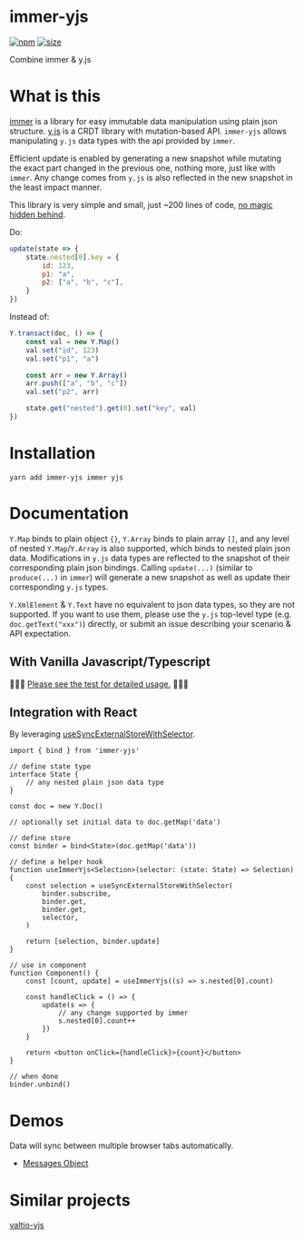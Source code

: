 # immer-yjs

[![npm](https://img.shields.io/npm/v/immer-yjs.svg)](https://www.npmjs.com/package/immer-yjs)
[![size](https://img.shields.io/bundlephobia/minzip/immer-yjs)](https://bundlephobia.com/result?p=immer-yjs)

Combine immer & y.js

# What is this
[immer](https://github.com/immerjs/immer) is a library for easy immutable data manipulation using plain json structure. [y.js](https://github.com/yjs/yjs) is a CRDT library with mutation-based API. `immer-yjs` allows manipulating `y.js` data types with the api provided by `immer`.

Efficient update is enabled by generating a new snapshot while mutating the exact part changed in the previous one, nothing more, just like with `immer`. Any change comes from `y.js` is also reflected in the new snapshot in the least impact manner.

This library is very simple and small, just ~200 lines of code, [no magic hidden behind](https://github.dev/sep2/immer-yjs/blob/main/packages/immer-yjs/src/immer-yjs.ts).

Do:
```js
update(state => {
    state.nested[0].key = {
        id: 123,
        p1: "a",
        p2: ["a", "b", "c"],
    }
})
```

Instead of:
```js
Y.transact(doc, () => {
    const val = new Y.Map()
    val.set("id", 123)
    val.set("p1", "a")

    const arr = new Y.Array()
    arr.push(["a", "b", "c"])
    val.set("p2", arr)

    state.get("nested").get(0).set("key", val)
})
```

# Installation
`yarn add immer-yjs immer yjs`


# Documentation

`Y.Map` binds to plain object `{}`, `Y.Array` binds to plain array `[]`, and any level of nested `Y.Map`/`Y.Array` is also supported, which binds to nested plain json data. Modifications in `y.js` data types are reflected to the snapshot of their corresponding plain json bindings. Calling `update(...)` (similar to `produce(...)` in `immer`) will generate a new snapshot as well as update their corresponding `y.js` types.

`Y.XmlElement` & `Y.Text` have no equivalent to json data types, so they are not supported. If you want to use them, please use the `y.js` top-level type (e.g. `doc.getText("xxx")`) directly, or submit an issue describing your scenario & API expectation.

## With Vanilla Javascript/Typescript

🚀🚀🚀 [Please see the test for detailed usage.](https://github.dev/sep2/immer-yjs/blob/main/packages/immer-yjs/src/immer-yjs.test.ts) 🚀🚀🚀

## Integration with React
By leveraging [useSyncExternalStoreWithSelector](https://github.com/reactwg/react-18/discussions/86).

```tsx
import { bind } from 'immer-yjs'

// define state type
interface State {
    // any nested plain json data type
}

const doc = new Y.Doc()

// optionally set initial data to doc.getMap('data')

// define store
const binder = bind<State>(doc.getMap('data'))

// define a helper hook
function useImmerYjs<Selection>(selector: (state: State) => Selection) {
    const selection = useSyncExternalStoreWithSelector(
        binder.subscribe,
        binder.get,
        binder.get,
        selector,
    )

    return [selection, binder.update]
}

// use in component
function Component() {
    const [count, update] = useImmerYjs((s) => s.nested[0].count)

    const handleClick = () => {
        update(s => {
            // any change supported by immer
            s.nested[0].count++
        })
    }

    return <button onClick={handleClick}>{count}</button>
}

// when done
binder.unbind()
```

# Demos
Data will sync between multiple browser tabs automatically.
* [Messages Object](https://codesandbox.io/s/immer-yjs-demo-6e0znb)

# Similar projects
[valtio-yjs](https://github.com/dai-shi/valtio-yjs)

